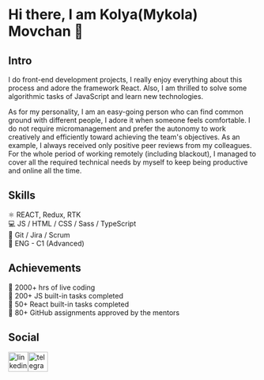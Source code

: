 # Hi there, I am Kolya(Mykola) Movchan 👋

## Intro
I do front-end development projects, I really enjoy everything about this process and adore the framework React. Also, I am thrilled to solve some algorithmic tasks of JavaScript and learn new technologies.

As for my personality, I am an easy-going person who can find common ground with different people, I adore it when someone feels comfortable. I do not require micromanagement and prefer the autonomy to work creatively and efficiently toward achieving the team's objectives. As an example, I always received only positive peer reviews from my colleagues. For the whole period of working remotely (including blackout), I managed to cover all the required technical needs by myself to keep being productive and online all the time.

## Skills
:atom_symbol: REACT, Redux, RTK <br>
:computer: JS / HTML / CSS / Sass / TypeScript <br>
:handshake: Git / Jira / Scrum <br>
:england:	ENG - C1 (Advanced) <br>

## Achievements
🚀 2000+ hrs of live coding <br>
🚀 200+ JS built-in tasks completed <br>
🚀 50+ React built-in tasks completed <br>
🚀 80+ GitHub assignments approved by the mentors <br>


## Social
[<img src='https://blog.waalaxy.com/wp-content/uploads/2021/01/LinkedIn-Symbole.png' alt='linkedin' height='40'>](https://www.linkedin.com/in/klmovchan/)[<img src='https://upload.wikimedia.org/wikipedia/commons/thumb/8/82/Telegram_logo.svg/2048px-Telegram_logo.svg.png' alt='telegram' height='40'>](https://t.me/klmovchan)

